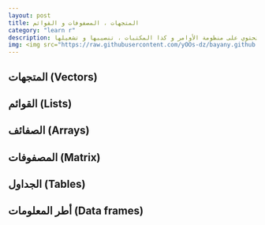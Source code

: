 ```yaml
---
layout: post
title: المتجهات ، المصفوفات و القوائم
category: "learn r"
description: تقديم لبيئة العمل العامة على آر تحتوي على منظومة الأوامر و كذا المكتبات ، تنصيبها و تشغيلها
img: <img src="https://raw.githubusercontent.com/yOOs-dz/bayany.github.io/main/images/logo_Rtips.png" width='100' height= auto/>
---
```

## المتجهات (Vectors)

## القوائم (Lists)

## الصفائف (Arrays)

## المصفوفات (Matrix)

## الجداول (Tables)

## أطر المعلومات (Data frames) 
## 

